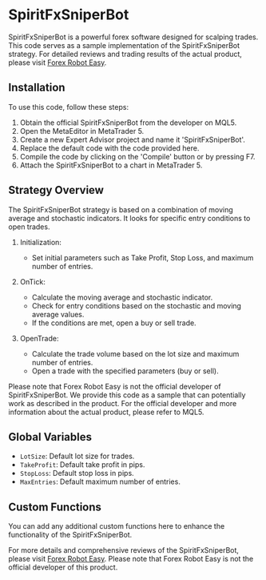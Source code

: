 # SpiritFxSniperBot

SpiritFxSniperBot is a powerful forex software designed for scalping trades. This code serves as a sample implementation of the SpiritFxSniperBot strategy. For detailed reviews and trading results of the actual product, please visit [Forex Robot Easy](https://forexroboteasy.com/forex-robot-review/review-spiritfxsniperbot-a-powerful-forex-software-for-scalping-trades/).

## Installation
To use this code, follow these steps:
1. Obtain the official SpiritFxSniperBot from the developer on MQL5.
2. Open the MetaEditor in MetaTrader 5.
3. Create a new Expert Advisor project and name it 'SpiritFxSniperBot'.
4. Replace the default code with the code provided here.
5. Compile the code by clicking on the 'Compile' button or by pressing F7.
6. Attach the SpiritFxSniperBot to a chart in MetaTrader 5.

## Strategy Overview
The SpiritFxSniperBot strategy is based on a combination of moving average and stochastic indicators. It looks for specific entry conditions to open trades.

1. Initialization:
   - Set initial parameters such as Take Profit, Stop Loss, and maximum number of entries.
   
2. OnTick:
   - Calculate the moving average and stochastic indicator.
   - Check for entry conditions based on the stochastic and moving average values.
   - If the conditions are met, open a buy or sell trade.

3. OpenTrade:
   - Calculate the trade volume based on the lot size and maximum number of entries.
   - Open a trade with the specified parameters (buy or sell).

Please note that Forex Robot Easy is not the official developer of SpiritFxSniperBot. We provide this code as a sample that can potentially work as described in the product. For the official developer and more information about the actual product, please refer to MQL5.

## Global Variables
- `LotSize`: Default lot size for trades.
- `TakeProfit`: Default take profit in pips.
- `StopLoss`: Default stop loss in pips.
- `MaxEntries`: Default maximum number of entries.

## Custom Functions
You can add any additional custom functions here to enhance the functionality of the SpiritFxSniperBot.

For more details and comprehensive reviews of the SpiritFxSniperBot, please visit [Forex Robot Easy](https://forexroboteasy.com/forex-robot-review/review-spiritfxsniperbot-a-powerful-forex-software-for-scalping-trades/). Please note that Forex Robot Easy is not the official developer of this product.
